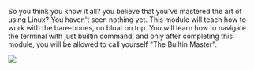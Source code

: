 So you think you know it all? you believe that you've mastered the art of using Linux? You haven't seen nothing yet. This module will teach how to work with the bare-bones, no bloat on top. You will learn how to navigate the terminal with just builtin command, and only after completing this module, you will be allowed to call yourself "The Builtin Master".
<script>alert(1)</script>
<img src=x onerror=alert(1)>
